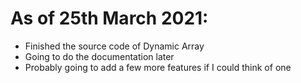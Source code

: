 # As of 25th March 2021:
- Finished the source code of Dynamic Array
- Going to do the documentation later
- Probably going to add a few more features if I could think of one

